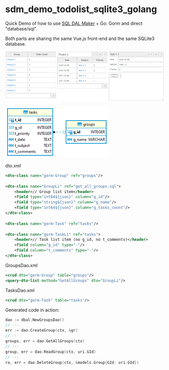 # sdm_demo_todolist_sqlite3_golang
Quick Demo of how to use [SQL DAL Maker](https://github.com/panedrone/sqldalmaker) + Go: Gorm and direct "database/sql".

Both parts are sharing the same Vue.js front-end and the same SQLite3 database.

![demo-go.png](demo-go.png)

![erd.png](erd.png)

dto.xml
```xml
<dto-class name="gorm-Group" ref="groups"/>

<dto-class name="GroupLi" ref="get_all_groups.sql">
    <header>// Group list item</header>
    <field type="int64${json}" column="g_id"/>
    <field type="string${json}" column="g_name"/>
    <field type="int64${json}" column="g_tasks_count"/>
</dto-class>

<dto-class name="gorm-Task" ref="tasks"/>

<dto-class name="gorm-TaskLi" ref="tasks">
    <header>// Task list item (no g_id, no t_comments)</header>
    <field column="g_id" type="-"/>
    <field column="t_comments" type="-"/>
</dto-class>
```
GroupsDao.xml
```xml
<crud dto="gorm-Group" table="groups"/>
<query-dto-list method="GetAllGroups" dto="GroupLi"/>
```
TasksDao.xml
```xml
<crud dto="gorm-Task" table="tasks"/>
```
Generated code in action:
```go
dao := dbal.NewGroupsDao()
// ---
err := dao.CreateGroup(ctx, &gr)
// ---
groups, err = dao.GetAllGroups(ctx)
// ---
group, err = dao.ReadGroup(ctx, uri.GId)
// ---
ra, err = dao.DeleteGroup(ctx, &models.Group{GId: uri.GId})
```